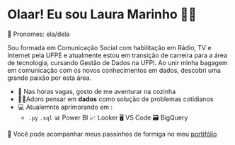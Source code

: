# Olaar! Eu sou Laura Marinho 🏳️‍🌈 
👋 Pronomes: ela/dela 

Sou formada em Comunicação Social com habilitação em Rádio, TV e Internet pela UFPE e atualmente estou em transição de carreira para a área de tecnologia, cursando Gestão de Dados na UFPI. Ao unir minha bagagem em comunicação com os novos conhecimentos em dados, descobri uma grande paixão por esta área.  
  - 🍰 Nas horas vagas, gosto de me aventurar na cozinha
  - 🐱‍💻Adoro pensar em **dados** como solução de problemas cotidianos
  - 💻 Atualemnte aprimorando em :
       - `.py`
       `.sql`
      📊 Power BI
      📈 Looker
      🖥️ VS Code
      🗃️ BigQuery                 
  
🐜 Você pode acompanhar meus passinhos de formiga no meu [portifólio](https://sites.google.com/view/laurammarinho/p%C3%A1gina-inicial)








